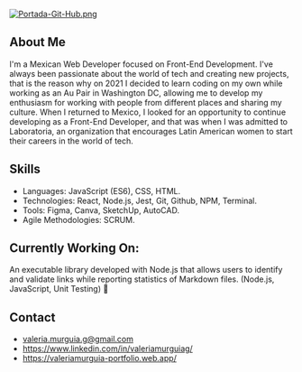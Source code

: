 [![Portada-Git-Hub.png](https://i.postimg.cc/Gp1Qg8w0/Portada-Git-Hub.png)](https://postimg.cc/w10L7BjF)

## About Me 
I'm a Mexican Web Developer focused on Front-End Development. I've always been passionate about the world of tech and creating new projects, that is the reason why on 2021 I decided to learn coding on my own while working as an Au Pair in Washington DC, allowing me to develop my enthusiasm for working with people from different places and sharing my culture. When I returned to Mexico, I looked for an opportunity to continue developing as a Front-End Developer, and that was when I was admitted to Laboratoria, an organization that encourages Latin American women to start their careers in the world of tech.

## Skills 
- Languages: JavaScript (ES6), CSS, HTML.
- Technologies: React, Node.js, Jest, Git, Github, NPM, Terminal.
- Tools: Figma, Canva, SketchUp, AutoCAD.
- Agile Methodologies: SCRUM.

##  Currently Working On:
An executable library developed with Node.js that allows users to identify and validate links while reporting statistics of Markdown files. (Node.js, JavaScript, Unit Testing) 👾

## Contact
- valeria.murguia.g@gmail.com 
- https://www.linkedin.com/in/valeriamurguiag/
- https://valeriamurguia-portfolio.web.app/


<!--
**valeriamurguiag/valeriamurguiag** is a ✨ _special_ ✨ repository because its `README.md` (this file) appears on your GitHub profile.

Here are some ideas to get you started:

- 🔭 I’m currently working on ...
- 🌱 I’m currently learning ...
- 👯 I’m looking to collaborate on ...
- 🤔 I’m looking for help with ...
- 💬 Ask me about ...
- 📫 How to reach me: ...
- 😄 Pronouns: ...
- ⚡ Fun fact: ...
-->
